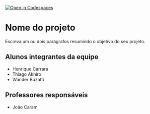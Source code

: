 [![Open in Codespaces](https://classroom.github.com/assets/launch-codespace-f4981d0f882b2a3f0472912d15f9806d57e124e0fc890972558857b51b24a6f9.svg)](https://classroom.github.com/open-in-codespaces?assignment_repo_id=10690587)
# Nome do projeto
Escreva um ou dois parágrafos resumindo o objetivo do seu projeto.

## Alunos integrantes da equipe

* Henrique Carrara
* Thiago Akhiro
* Wander Buzatti

## Professores responsáveis

* João Caram


